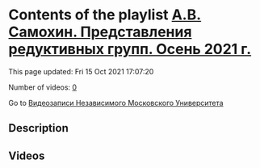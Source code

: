# Contents of the playlist [А.В. Самохин. Представления редуктивных групп. Осень 2021 г.](https://www.youtube.com/playlist?list=PLp9ABVh6_x4EHRhoW33nkPYjbLmsQ5wRf)

This page updated: Fri 15 Oct 2021 17:07:20

Number of videos: [0](#videos)

Go to [Видеозаписи Независимого Московского Университета](../README.md)

## Description



## Videos

